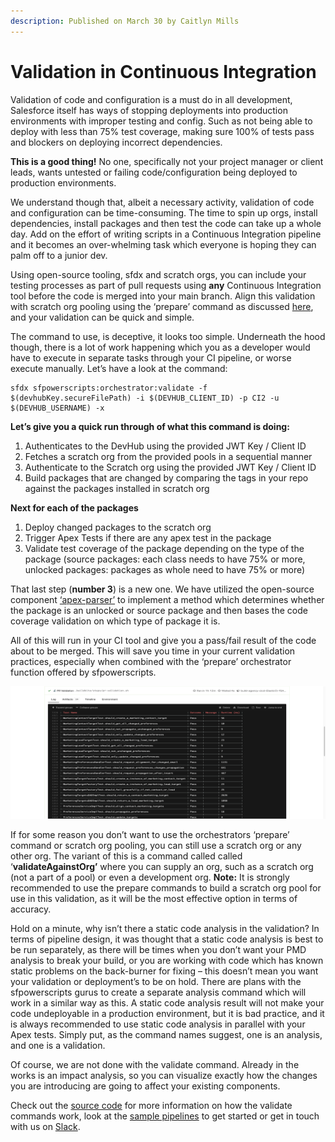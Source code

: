 ```yaml
---
description: Published on March 30 by Caitlyn Mills
---
```


# Validation in Continuous Integration

Validation of code and configuration is a must do in all development, Salesforce itself has ways of stopping deployments into production environments with improper testing and config. Such as not being able to deploy with less than 75% test coverage, making sure 100% of tests pass and blockers on deploying incorrect dependencies.

**This is a good thing!** No one, specifically not your project manager or client leads, wants untested or failing code/configuration being deployed to production environments.

We understand though that, albeit a necessary activity, validation of code and configuration can be time-consuming. The time to spin up orgs, install dependencies, install packages and then test the code can take up a whole day. Add on the effort of writing scripts in a Continuous Integration pipeline and it becomes an over-whelming task which everyone is hoping they can palm off to a junior dev.

Using open-source tooling, sfdx and scratch orgs, you can include your testing processes as part of pull requests using **any** Continuous Integration tool before the code is merged into your main branch. Align this validation with scratch org pooling using the ‘prepare’ command as discussed [here](https://www.linkedin.com/pulse/scratch-orgs-scale-part-2-caitlyn-mills/), and your validation can be quick and simple.

The command to use, is deceptive, it looks too simple. Underneath the hood though, there is a lot of work happening which you as a developer would have to execute in separate tasks through your CI pipeline, or worse execute manually. Let’s have a look at the command:

```text
sfdx sfpowerscripts:orchestrator:validate -f $(devhubKey.secureFilePath) -i $(DEVHUB_CLIENT_ID) -p CI2 -u $(DEVHUB_USERNAME) -x
```

**Let’s give you a quick run through of what this command is doing:**

1. Authenticates to the DevHub using the provided JWT Key / Client ID
2. Fetches a scratch org from the provided pools in a sequential manner
3. Authenticate to the Scratch org using the provided JWT Key / Client ID
4. Build packages that are changed by comparing the tags in your repo against the packages installed in scratch org

**Next for each of the packages**

1. Deploy changed packages to the scratch org
2. Trigger Apex Tests if there are any apex test in the package
3. Validate test coverage of the package depending on the type of the package \(source packages: each class needs to have 75% or more, unlocked packages: packages as whole need to have 75% or more\)

That last step \(**number 3**\) is a new one. We have utilized the open-source component [‘apex-parser’](https://github.com/nawforce/apex-parser) to implement a method which determines whether the package is an unlocked or source package and then bases the code coverage validation on which type of package it is.

All of this will run in your CI tool and give you a pass/fail result of the code about to be merged. This will save you time in your current validation practices, especially when combined with the ‘prepare’ orchestrator function offered by sfpowerscripts.

![](../../.gitbook/assets/1617076893230.png)

If for some reason you don’t want to use the orchestrators ‘prepare’ command or scratch org pooling, you can still use a scratch org or any other org. The variant of this is a command called called ‘**validateAgainstOrg’** where you can supply an org, such as a scratch org \(not a part of a pool\) or even a development org. **Note:** It is strongly recommended to use the prepare commands to build a scratch org pool for use in this validation, as it will be the most effective option in terms of accuracy.

Hold on a minute, why isn’t there a static code analysis in the validation? In terms of pipeline design, it was thought that a static code analysis is best to be run separately, as there will be times when you don’t want your PMD analysis to break your build, or you are working with code which has known static problems on the back-burner for fixing – this doesn’t mean you want your validation or deployment’s to be on hold. There are plans with the sfpowerscripts gurus to create a separate analysis command which will work in a similar way as this. A static code analysis result will not make your code undeployable in a production environment, but it is bad practice, and it is always recommended to use static code analysis in parallel with your Apex tests. Simply put, as the command names suggest, one is an analysis, and one is a validation.

Of course, we are not done with the validate command. Already in the works is an impact analysis, so you can visualize exactly how the changes you are introducing are going to affect your existing components.

Check out the [source code](https://github.com/Accenture/sfpowerscripts/tree/develop/packages/sfpowerscripts-cli/src/commands/sfpowerscripts/orchestrator) for more information on how the validate commands work, look at the [sample pipelines](https://github.com/dxatscale/easy-spaces-lwc/tree/develop/.github/workflows) to get started or get in touch with us on [Slack](http://dxatscale.slack.com/).

